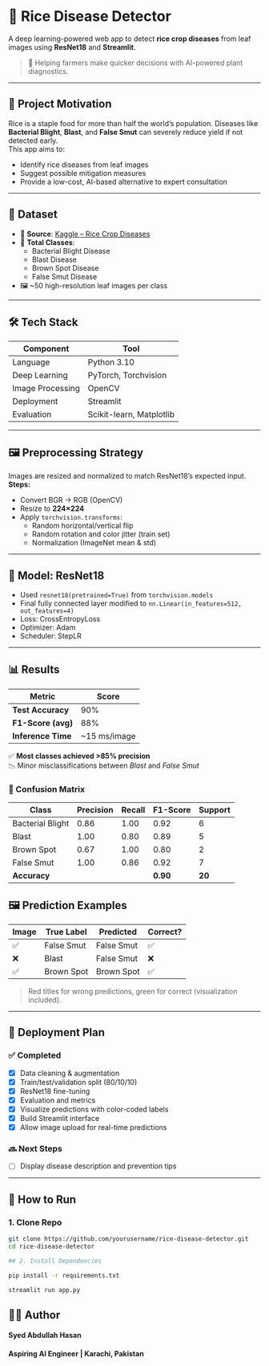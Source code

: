 # 🌾 Rice Disease Detector

A deep learning-powered web app to detect **rice crop diseases** from leaf images using **ResNet18** and **Streamlit**.  

> 🚜 Helping farmers make quicker decisions with AI-powered plant diagnostics.

---

## 📌 Project Motivation

Rice is a staple food for more than half the world’s population. Diseases like **Bacterial Blight**, **Blast**, and **False Smut** can severely reduce yield if not detected early.  
This app aims to:
- Identify rice diseases from leaf images
- Suggest possible mitigation measures
- Provide a low-cost, AI-based alternative to expert consultation

---

## 🧠 Dataset

- 📂 **Source**: [Kaggle – Rice Crop Diseases](https://www.kaggle.com/datasets/thegoanpanda/rice-crop-diseases)
- 🔢 **Total Classes**:
  - Bacterial Blight Disease
  - Blast Disease
  - Brown Spot Disease
  - False Smut Disease
- 🖼️ ~50 high-resolution leaf images per class

---

## 🛠️ Tech Stack

| Component   | Tool                      |
|-------------|---------------------------|
| Language    | Python 3.10               |
| Deep Learning | PyTorch, Torchvision     |
| Image Processing | OpenCV                |
| Deployment  | Streamlit                 |
| Evaluation  | Scikit-learn, Matplotlib  |

---

## 🖼️ Preprocessing Strategy

Images are resized and normalized to match ResNet18’s expected input.  
**Steps:**
- Convert BGR → RGB (OpenCV)
- Resize to **224×224**
- Apply `torchvision.transforms`:
  - Random horizontal/vertical flip
  - Random rotation and color jitter (train set)
  - Normalization (ImageNet mean & std)

---

## 🧠 Model: ResNet18

- Used `resnet18(pretrained=True)` from `torchvision.models`
- Final fully connected layer modified to `nn.Linear(in_features=512, out_features=4)`
- Loss: CrossEntropyLoss  
- Optimizer: Adam  
- Scheduler: StepLR  

---

## 📊 Results

| Metric        | Score   |
|---------------|---------|
| **Test Accuracy**  | 90%     |
| **F1-Score (avg)** | 88%     |
| **Inference Time** | ~15 ms/image |

✅ **Most classes achieved >85% precision**  
📉 Minor misclassifications between *Blast* and *False Smut*

### 📌 Confusion Matrix

| Class            | Precision | Recall | F1-Score | Support |
|------------------|-----------|--------|----------|---------|
| Bacterial Blight | 0.86      | 1.00   | 0.92     | 6       |
| Blast            | 1.00      | 0.80   | 0.89     | 5       |
| Brown Spot       | 0.67      | 1.00   | 0.80     | 2       |
| False Smut       | 1.00      | 0.86   | 0.92     | 7       |
| **Accuracy**     |           |        | **0.90** | **20**  |

## 🖼️ Prediction Examples

| Image | True Label | Predicted | Correct? |
|-------|------------|-----------|----------|
| ✅   | False Smut | False Smut | ✅        |
| ❌   | Blast       | False Smut | ❌        |
| ✅   | Brown Spot  | Brown Spot | ✅        |

> Red titles for wrong predictions, green for correct (visualization included).

---

## 🚀 Deployment Plan

### ✅ Completed
- [x] Data cleaning & augmentation  
- [x] Train/test/validation split (80/10/10)  
- [x] ResNet18 fine-tuning  
- [x] Evaluation and metrics  
- [x] Visualize predictions with color-coded labels
- [x] Build Streamlit interface  
- [x] Allow image upload for real-time predictions   

### 🔜 Next Steps 
- [ ] Display disease description and prevention tips  

---

## 🧪 How to Run

### 1. Clone Repo
```bash
git clone https://github.com/yourusername/rice-disease-detector.git
cd rice-disease-detector

## 2. Install Dependencies

pip install -r requirements.txt

streamlit run app.py
```

## 👨‍💻 Author  
#### Syed Abdullah Hasan  
#### Aspiring AI Engineer | Karachi, Pakistan
